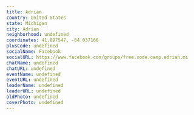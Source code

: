 ```yaml
---
title: Adrian
country: United States
state: Michigan
city: Adrian
neighborhood: undefined
coordinates: 41.897547, -84.037166
plusCode: undefined
socialName: Facebook
socialURL: https://www.facebook.com/groups/free.code.camp.adrian.mi
chatName: undefined
chatURL: undefined
eventName: undefined
eventURL: undefined
leaderName: undefined
leaderURL: undefined
oldPhoto: undefined
coverPhoto: undefined
---
```

